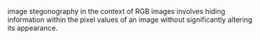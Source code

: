 image stegonography in the context of RGB images involves hiding information within
the pixel values of an image without significantly altering its appearance.

